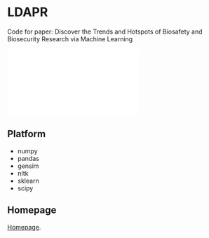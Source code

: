 # LDAPR
Code for paper: Discover the Trends and Hotspots of Biosafety and Biosecurity Research via Machine Learning

![avatar](/image/LDAPR.pdf)

## Platform
- numpy
- pandas
- gensim
- nltk
- sklearn
- scipy

## Homepage
[Homepage](https://www.keaml.cn/Biosafety/).

